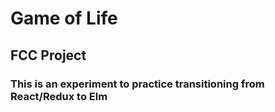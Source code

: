 # Game of Life

## FCC Project

### This is an experiment to practice transitioning from React/Redux to Elm
